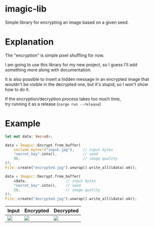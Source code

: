 # imagic-lib
Simple library for encrypting an image based on a given seed.

# Explanation
The "encryption" is simple pixel shuffling for now.

I am going to use this library for my new project, so I guess I'll add something more along with documentation.

It is also possible to insert a hidden message in an encrypted image that wouldn't be visible in the decrypted one, but it's stupid, so I won't show how to do it. 

If the encryption/decryption process takes too much time, <br> try running it as a release (`cargo run --release`)

# Example
```rust
let mut data: Vec<u8>;

data = Imagic::Encrypt.from_buffer(
    include_bytes!("input.jpg"),    // input bytes
    "secret_key".into(),            // seed
    90,                             // image quality
)?;
File::create("encrypted.jpg").unwrap().write_all(&data).ok();

data = Imagic::Decrypt.from_buffer(
    &data,                  // input bytes
    "secret_key".into(),    // seed
    50,                     // image quality
)?;
File::create("decrypted.jpg").unwrap().write_all(&data).ok();
```

<!-- https://imgur.com/a/WGACrJq --> 

| Input                                 | Encrypted                             | Decrypted                             |
|---------------------------------------|---------------------------------------|---------------------------------------|
| ![](https://i.imgur.com/8QejjtV.jpeg) | ![](https://i.imgur.com/Ur83ELy.jpeg) | ![](https://i.imgur.com/yR3Vdwm.jpeg) |


